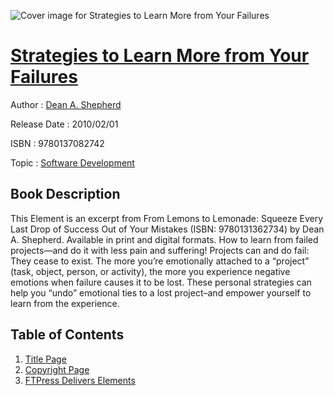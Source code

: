 ![Cover image for Strategies to Learn More from Your Failures](https://imgdetail.ebookreading.net/cover/cover/software_development/EB9780137082742.jpg)

[Strategies to Learn More from Your Failures](https://ebookreading.net/view/book/Strategies+to+Learn+More+from+Your+Failures-EB9780137082742_1.html "Strategies to Learn More from Your Failures")
====================================================================================================================

Author : [Dean A. Shepherd](https://ebookreading.net/search/author/Dean+A.+Shepherd)

Release Date : 2010/02/01

ISBN : 9780137082742

Topic : [Software Development](https://ebookreading.net/search/category/software-development)

Book Description
-----------------

This Element is an excerpt from From Lemons to Lemonade: Squeeze Every Last Drop of Success Out of Your Mistakes (ISBN: 9780131362734) by Dean A. Shepherd. Available in print and digital formats.
How to learn from failed projects—and do it with less pain and suffering!
Projects can and do fail: They cease to exist. The more you’re emotionally attached to a “project” (task, object, person, or activity), the more you experience negative emotions when failure causes it to be lost. These personal strategies can help you “undo” emotional ties to a lost project–and empower yourself to learn from the experience.
              
Table of Contents
-----------------

1. [Title Page](https://ebookreading.net/view/book/Strategies+to+Learn+More+from+Your+Failures-EB9780137082742_2.html)
1. [Copyright Page](https://ebookreading.net/view/book/Strategies+to+Learn+More+from+Your+Failures-EB9780137082742_3.html)
1. [FTPress Delivers Elements](https://ebookreading.net/view/book/Strategies+to+Learn+More+from+Your+Failures-EB9780137082742_4.html)
